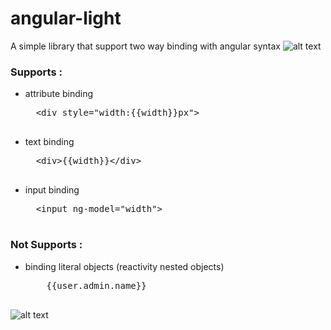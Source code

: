 # angular-light
A simple library that support two way binding with angular syntax
![alt text](http://s9.picofile.com/file/8317089618/two_way_data_binding_diagram.png)


<h3>Supports :</h3>
<ul>
  <li>attribute binding</li> 
  <pre>
  &lt;div style="width:{{width}}px"&gt;
  </pre>

  <li>text binding</li>  
  <pre>
  &lt;div&gt{{width}}&lt;/div&gt
  </pre> 
  <li>input binding</li>
  <pre>
  &lt;input ng-model="width"&gt
  </pre>
</ul>

<h3>Not Supports :</h3>
<ul>
  <li>binding literal objects (reactivity nested objects)</li> 
  <pre>
    {{user.admin.name}}
  </pre>
</ul>


![alt text](http://s8.picofile.com/file/8317139242/Untitled.gif)
